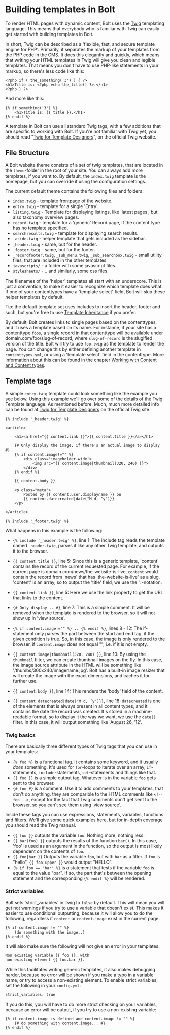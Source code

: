 Building templates in Bolt
===========================

To render HTML pages with dynamic content, Bolt uses the [Twig](http://twig.sensiolabs.org/documentation) 
templating language. This means that everybody who is familiar with Twig can easily get 
started with building templates in Bolt.

In short, Twig can be described as a 'flexible, fast, and secure template engine for PHP'.
Primarily, it separates the markup of your templates from the PHP code in the CMS. It does
this elegantly and quickly, which means that writing your HTML templates in Twig will give
you clean and legible templates. That means you don't have to use PHP-like statements in
your markup, so there's less code like this:

``` 
<?php if ( the_something('3') ) { ?>
<h1>Title is: <?php echo the_title() ?>.</h1>
<?php } ?>
```

And more like this:

```
{% if something('3') %}
	<h1>Title is: {{ title }}.</h1>
{% endif %}
```

A template in Bolt can use all standard Twig tags, with a few additions that are
specific to working with Bolt. If you're not familiar with Twig yet, you should read
"[Twig for Template Designers](http://twig.sensiolabs.org/doc/templates.html)", on the
official Twig website.

File Structure
--------------

A Bolt website theme consists of a set of twig templates, that are located in the
`theme`-folder in the root of your site. You can always add more templates, if you want to.
By default, the `index.twig` template is the homepage, but you can override it using the
configuration settings.

The current default theme contains the following files and folders:

  - `index.twig` - template frontpage of the website.
  - `entry.twig` - template for a single 'Entry'.
  - `listing.twig` - Template for displaying listings, like 'latest pages', but also taxonomy overview pages.
  - `record.twig` - template for a 'generic' Record page, if the content type has no template specified.
  - `searchresults.twig` - template for displaying search results.
  - `_aside.twig` - helper template that gets included as the sidebar.
  - `_header.twig` - same, but for the header.
  - `_footer.twig` - same, but for the footer.
  - `_recordfooter.twig`, `_sub_menu.twig`, `_sub_searchbox.twig` - small utility files, that are included in the other templates
  - `javascripts/` - a folder with some javascript files.
  - `stylesheets/` - .. and similarly, some css files.

The filenames of the 'helper' templates all start with an underscore. This is just a
convention, to make it easier to recognize which template does what. If one of your
contenttypes have a 'template select' field, Bolt will skip these helper templates by
default.

<p class="tip"> Tip: the default template set uses includes to insert the
header, footer and such, but you're free to use 
<a href="http://twig.sensiolabs.org/doc/templates.html#template-inheritance">Template Inheritance</a> 
if you prefer. </p>

By default, Bolt creates links to single pages based on the contenttypes, and it uses a
template based on its name. For instance, if your site has a contenttype `foos`, a single
record in that contenttype will be available under <a>domain.com/foo/slug-of-record</a>,
where `slug-of-record` is the slugified version of the title. Bolt will try to use
`foo.twig` as the template to render the page. You can change this by either defining
another template in `contenttypes.yml`, or using a 'template select' field in the
contenttype. More information about this can be found in the chapter [Working with Content
and Content types](/content).


Template tags
-------------

A simple `entry.twig` template could look something like the example you see below. Using
this example we'll go over some of the details of the Twig Template language. As mentioned
before: Much, much more detailed info can be found at 
[Twig for Template Designers](http://twig.sensiolabs.org/doc/templates.html) 
on the official Twig site.

```
{% include '_header.twig' %}

<article>

    <h1><a href="{{ content.link }}">{{ content.title }}</a></h1>

    {# Only display the image, if there's an actual image to display #}
    {% if content.image!="" %}
        <div class='imageholder-wide'>
        	<img src="{{ content.image|thumbnail(320, 240) }}">
        </div>
    {% endif %}

    {{ content.body }}

    <p class="meta">
    	Posted by {{ content.user.displayname }} on
    	{{ content.datecreated|date("M d, ’y")}}
    </p>

</article>

{% include '_footer.twig' %}
```

What happens in this example is the following:

  - `{% include '_header.twig' %}`, line 1: The include tag reads the template named
    `_header.twig`, parses it like any other Twig template, and outputs it to the browser.

  - `{{ content.title }}`, line 5: Since this is a generic template, 'content' contains
    the record of the current requested page. For example, if the current page is
    <a>domain.com/news/the-website-is-live</a>, `content` would contain the record from
    'news' that has 'the-website-is-live' as a slug. 'content' is an array, so to output
    the 'title' field, we use the '.'-notation.

  - `{{ content.link }}`, line 5: Here we use the link property to get the URL that links
    to the content.

  - `{# Only display .. #}`, line 7: This is a simple comment. It will be removed when the
    template is rendered to the browser, so it will not show up in 'view source'.

  - `{% if content.image!="" %} .. {% endif %}`, lines 8 - 12: The if-statement only
    parses the part between the start and end tag, if the given condition is true. So, in
    this case, the image is only rendered to the browser, if `content.image` does not equal
    "", i.e. if it is not empty.

  - `{{ content.image|thumbnail(320, 240) }}`, line 10: By using the `thumbnail` filter,
    we can create thumbnail images on the fly. In this case, the image source attribute in
    the HTML will be something like '/thumbs/300x240/imagename.jpg'. Bolt has a built-in
    image resizer that will create the image with the exact dimensions, and caches it for
    further use.

  - `{{ content.body }}`, line 14: This renders the 'body' field of the content.

  - `{{ content.datecreated|date("M d, ’y")}}`, line 18: `datecreated` is one of the
    elements that is always present in all content types, and it contains the date the
    record was created. It's stored in a machine-readable format, so to display it the way
    we want, we use the `date()` filter. In this case, it will output something like
    'August 26, ’12'.

<h3>Twig basics</h3>

There are basically three different types of Twig tags that you can use in your templates:

  - `{% foo %}` is a functional tag. It contains some keyword, and it usually _does_
    something. It's used for `for`-loops to iterate over an array, `if`-statements,
    `include`-statements, `set`-statements and things like that.
  - `{{ foo }}` is a simple output tag. Whatever is in the variable `foo` gets sent to the
    browser.
  - `{# foo #}` is a comment. Use it to add comments to your templates, that don't do
    anything. they are comparible to the HTML comments like `<!-- foo -->`, except for the
    fact that Twig comments don't get sent to the browser, so you can't see them using
    'view source'.

Inside these tags you can use expressions, statements, variables, functions and filters.
We'll give some quick examples here, but for in-depth coverage you should read the Twig
manual.

  - `{{ foo }}` outputs the variable `foo`. Nothing more, nothing less.
  - `{{ bar(foo) }}` outputs the results of the function `bar()`. In this case, 'foo' is
    used as an argument in the function, so the output is most likely dependent on the
    contents of `foo`.
  - `{{ foo|bar }}` Outputs the variable `foo`, but with `bar` as a filter. If `foo` is
    "hello", `{{ foo|upper }}` would output "HELLO".
  - `{% if foo == "bar" %}` is a statement that tests if the variable `foo` is equal to
    the value "bar". If so, the part that's between the opening statement and the
    corresponding `{% endif %}` will be rendered.


<h3>Strict variables</h3>

Bolt sets 'strict_variables' in Twig to `false` by default. This will mean you will get
not warnings if you try to use a variable that doesn't exist. This makes it easier to use
conditional outputting, because it will allow you to do the following, regardless if
`content` or `content.image` exist in the current page.

```
{% if content.image != "" %}
	(do something with the image..)
{% endif %}
```

It will also make sure the following will not give an error in your templates:

```
Non existing variable {{ foo }}, with
non existing element {{ foo.bar }}.
```

While this facilitates writing generic templates, it also makes debugging harder, because
no error will be shown if you make a typo in a variable name, or try to access a
non-existing element. To enable strict variables, set the following in your `config.yml`:

```
strict_variables: true
```

If you do this, you will have to do more strict checking on your variables, because an
error will be output, if you try to use a non-existing variable:

```
{% if content.image is defined and content.image != "" %}
	{# do something with content.image... #}
{% endif %}
```

